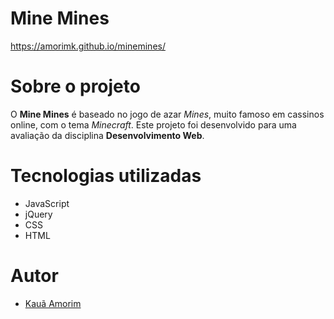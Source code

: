 # Mine Mines
https://amorimk.github.io/minemines/

# Sobre o projeto

O **Mine Mines** é baseado no jogo de azar *Mines*, muito famoso em cassinos online, com o tema *Minecraft*. Este projeto foi desenvolvido para uma avaliação da disciplina **Desenvolvimento Web**.

# Tecnologias utilizadas
- JavaScript
- jQuery
- CSS
- HTML

# Autor

- <a href="https://github.com/amorimk">Kauã Amorim</a>
